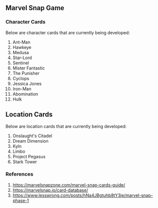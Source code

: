 ## Marvel Snap Game

### Character Cards
Below are character cards that are currently being developed:
1. Ant-Man
2. Hawkeye
3. Medusa
4. Star-Lord
5. Sentinel
6. Mister Fantastic
7. The Punisher
8. Cyclops
9. Jessica Jones
10. Iron-Man
11. Abomination
12. Hulk

## Location Cards
Below are location cards that are currently being developed:
1. Onslaught's Citadel
2. Dream Dimension
3. Kyln
4. Limbo
5. Project Pegasus
6. Stark Tower

### References
1. https://marvelsnapzone.com/marvel-snap-cards-guide/
2. https://marvelsnap.io/card-database/
3. https://www.lesswrong.com/posts/hNa4JBgtuhb8tY3je/marvel-snap-phase-1